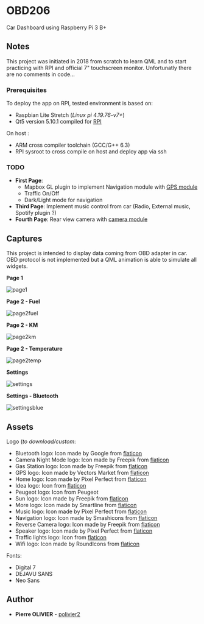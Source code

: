 # OBD206

Car Dashboard using Raspberry Pi 3 B+

## Notes

This project was initiated in 2018 from scratch to learn QML and to start practicing with RPI and official 7" touchscreen monitor. Unfortunatly there are no comments in code...

### Prerequisites

To deploy the app on RPI, tested environment is based on:

* Raspbian Lite Stretch (*Linux pi 4.19.76-v7+*)
* Qt5 version 5.10.1 compiled for [RPI](https://wiki.qt.io/Native_Build_of_Qt5_on_a_Raspberry_Pi)

On host :

* ARM cross compiler toolchain (GCC/G++ 6.3)
* RPI sysroot to cross compile on host and deploy app via ssh

### TODO

* **First Page**: 
  * Mapbox GL plugin to implement Navigation module with [GPS module](https://www.kubii.fr/cartes-extension-cameras-raspberry-pi/1922-module-gps-pour-raspberry-pi-kubii-3272496007888.html)
  * Traffic On/Off
  * Dark/Light mode for navigation
* **Third Page**: Implement music control from car (Radio, External music, Spotify plugin ?)
* **Fourth Page**: Rear view camera with [camera module](https://www.kubii.fr/cameras-accessoires/1653-module-camera-v2-8mp-kubii-640522710881.html) 


## Captures

This project is intended to display data coming from OBD adapter in car. OBD protocol is not implemented but a QML animation is able to simulate all widgets.

**Page 1**

![page1](https://github.com/polivier2/OBD206/raw/master/captures/page1.png "Page 1")

**Page 2 - Fuel**

![page2fuel](https://github.com/polivier2/OBD206/raw/master/captures/page2_fuel.png "Page 2 - Fuel")

**Page 2 - KM**

![page2km](https://github.com/polivier2/OBD206/raw/master/captures/page2_kms.png "Page 2 - KM")

**Page 2 - Temperature**

![page2temp](https://github.com/polivier2/OBD206/raw/master/captures/page2_temp.png "Page 2 - Temperature")

**Settings**

![settings](https://github.com/polivier2/OBD206/raw/master/captures/settings.png "Settings")

**Settings - Bluetooth**

![settingsblue](https://github.com/polivier2/OBD206/raw/master/captures/settings_bluetooth.png "Settings - Bluetooth")

## Assets

Logo (*to download/custom*:

* Bluetooth logo: Icon made by Google from [flaticon](www.flaticon.com)
* Camera Night Mode logo: Icon made by Freepik from [flaticon](www.flaticon.com)
* Gas Station logo: Icon made by Freepik from [flaticon](www.flaticon.com)
* GPS logo: Icon made by Vectors Market from [flaticon](www.flaticon.com)
* Home logo: Icon made by Pixel Perfect from [flaticon](www.flaticon.com)
* Idea logo: Icon from [flaticon](www.flaticon.com)
* Peugeot logo: Icon from Peugeot
* Sun logo: Icon made by Freepik from [flaticon](www.flaticon.com)
* More logo: Icon made by Smartline from [flaticon](www.flaticon.com)
* Music logo: Icon made by Pixel Perfect from [flaticon](www.flaticon.com)
* Navigation logo: Icon made by Smashicons from [flaticon](www.flaticon.com)
* Reverse Camera logo: Icon made by Freepik from [flaticon](www.flaticon.com)
* Speaker logo: Icon made by Pixel Perfect from [flaticon](www.flaticon.com)
* Traffic lights logo: Icon from [flaticon](www.flaticon.com)
* Wifi logo: Icon made by RoundIcons from [flaticon](www.flaticon.com)

Fonts: 

* Digital 7
* DEJAVU SANS
* Neo Sans
 
## Author

* **Pierre OLIVIER** - [polivier2](https://github.com/polivier2)